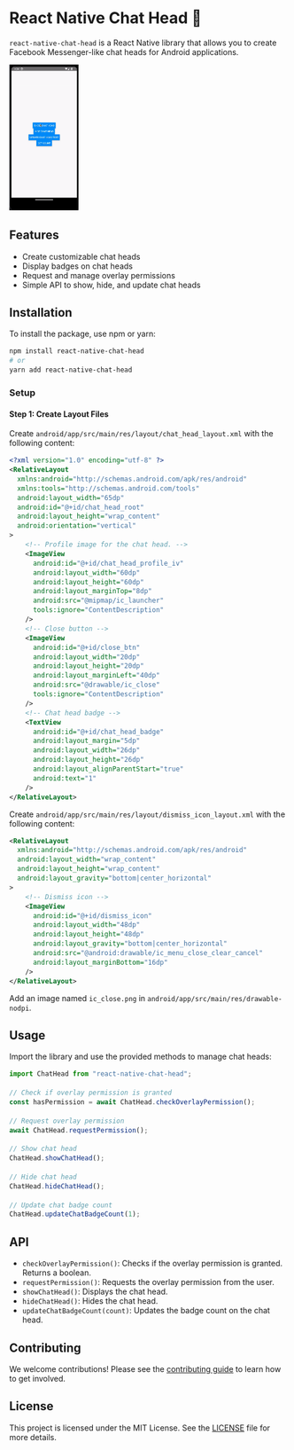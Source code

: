 # React Native Chat Head 🚀

`react-native-chat-head` is a React Native library that allows you to create Facebook Messenger-like chat heads for Android applications.

<p>
  <img width="125" src="./docs/demo.gif" alt="Demo">
</p>

## Features

- Create customizable chat heads
- Display badges on chat heads
- Request and manage overlay permissions
- Simple API to show, hide, and update chat heads

## Installation

To install the package, use npm or yarn:

```bash
npm install react-native-chat-head
# or
yarn add react-native-chat-head
```

### Setup

#### Step 1: Create Layout Files

Create `android/app/src/main/res/layout/chat_head_layout.xml` with the following content:

```xml
<?xml version="1.0" encoding="utf-8" ?>
<RelativeLayout
  xmlns:android="http://schemas.android.com/apk/res/android"
  xmlns:tools="http://schemas.android.com/tools"
  android:layout_width="65dp"
  android:id="@+id/chat_head_root"
  android:layout_height="wrap_content"
  android:orientation="vertical"
>
    <!-- Profile image for the chat head. -->
    <ImageView
      android:id="@+id/chat_head_profile_iv"
      android:layout_width="60dp"
      android:layout_height="60dp"
      android:layout_marginTop="8dp"
      android:src="@mipmap/ic_launcher"
      tools:ignore="ContentDescription"
    />
    <!-- Close button -->
    <ImageView
      android:id="@+id/close_btn"
      android:layout_width="20dp"
      android:layout_height="20dp"
      android:layout_marginLeft="40dp"
      android:src="@drawable/ic_close"
      tools:ignore="ContentDescription"
    />
    <!-- Chat head badge -->
    <TextView
      android:id="@+id/chat_head_badge"
      android:layout_margin="5dp"
      android:layout_width="26dp"
      android:layout_height="26dp"
      android:layout_alignParentStart="true"
      android:text="1"
    />
</RelativeLayout>
```

Create `android/app/src/main/res/layout/dismiss_icon_layout.xml` with the following content:

```xml
<RelativeLayout
  xmlns:android="http://schemas.android.com/apk/res/android"
  android:layout_width="wrap_content"
  android:layout_height="wrap_content"
  android:layout_gravity="bottom|center_horizontal"
>
    <!-- Dismiss icon -->
    <ImageView
      android:id="@+id/dismiss_icon"
      android:layout_width="48dp"
      android:layout_height="48dp"
      android:layout_gravity="bottom|center_horizontal"
      android:src="@android:drawable/ic_menu_close_clear_cancel"
      android:layout_marginBottom="16dp"
    />
</RelativeLayout>
```

Add an image named `ic_close.png` in `android/app/src/main/res/drawable-nodpi`.

## Usage

Import the library and use the provided methods to manage chat heads:

```javascript
import ChatHead from "react-native-chat-head";

// Check if overlay permission is granted
const hasPermission = await ChatHead.checkOverlayPermission();

// Request overlay permission
await ChatHead.requestPermission();

// Show chat head
ChatHead.showChatHead();

// Hide chat head
ChatHead.hideChatHead();

// Update chat badge count
ChatHead.updateChatBadgeCount(1);
```

## API

- `checkOverlayPermission()`: Checks if the overlay permission is granted. Returns a boolean.
- `requestPermission()`: Requests the overlay permission from the user.
- `showChatHead()`: Displays the chat head.
- `hideChatHead()`: Hides the chat head.
- `updateChatBadgeCount(count)`: Updates the badge count on the chat head.

## Contributing

We welcome contributions! Please see the [contributing guide](https://github.com/xforcarlos/react-native-chat-head/blob/main/CONTRIBUTING.md) to learn how to get involved.

## License

This project is licensed under the MIT License. See the [LICENSE](https://github.com/xforcarlos/react-native-chat-head/blob/main/LICENSE) file for more details.
